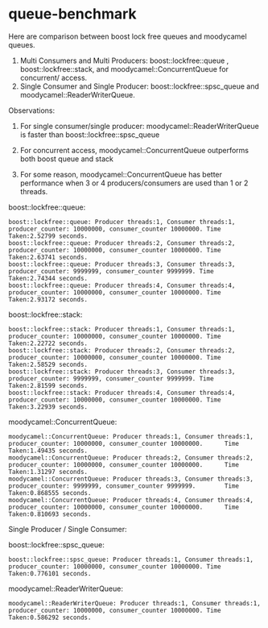 # queue-benchmark
Here are comparison between boost lock free queues and moodycamel queues.

1. Multi Consumers and Multi Producers:   boost::lockfree::queue , boost::lockfree::stack, and moodycamel::ConcurrentQueue for concurrent/ access.
2. Single Consumer and Single Producer: boost::lockfree::spsc_queue and moodycamel::ReaderWriterQueue.  

Observations:

1. For single consumer/single producer: moodycamel::ReaderWriterQueue  is faster than boost::lockfree::spsc_queue

2. For concurrent access, moodycamel::ConcurrentQueue outperforms both boost queue and stack

3. For some reason, moodycamel::ConcurrentQueue has better performance when 3 or 4 producers/consumers are used than 1 or 2 threads.  


boost::lockfree::queue:

    boost::lockfree::queue: Producer threads:1, Consumer threads:1, producer_counter: 10000000, consumer_counter 10000000. Time      Taken:2.52799 seconds.
    boost::lockfree::queue: Producer threads:2, Consumer threads:2, producer_counter: 10000000, consumer_counter 10000000. Time      Taken:2.63741 seconds.
    boost::lockfree::queue: Producer threads:3, Consumer threads:3, producer_counter: 9999999, consumer_counter 9999999. Time        Taken:2.74344 seconds.
    boost::lockfree::queue: Producer threads:4, Consumer threads:4, producer_counter: 10000000, consumer_counter 10000000. Time      Taken:2.93172 seconds.

boost::lockfree::stack:

    boost::lockfree::stack: Producer threads:1, Consumer threads:1, producer_counter: 10000000, consumer_counter 10000000. Time      Taken:2.22722 seconds.
    boost::lockfree::stack: Producer threads:2, Consumer threads:2, producer_counter: 10000000, consumer_counter 10000000. Time      Taken:2.58529 seconds.
    boost::lockfree::stack: Producer threads:3, Consumer threads:3, producer_counter: 9999999, consumer_counter 9999999. Time        Taken:2.81599 seconds.
    boost::lockfree::stack: Producer threads:4, Consumer threads:4, producer_counter: 10000000, consumer_counter 10000000. Time      Taken:3.22939 seconds.



moodycamel::ConcurrentQueue:

    moodycamel::ConcurrentQueue: Producer threads:1, Consumer threads:1, producer_counter: 10000000, consumer_counter 10000000.      Time Taken:1.49435 seconds.
    moodycamel::ConcurrentQueue: Producer threads:2, Consumer threads:2, producer_counter: 10000000, consumer_counter 10000000.      Time Taken:1.31297 seconds.
    moodycamel::ConcurrentQueue: Producer threads:3, Consumer threads:3, producer_counter: 9999999, consumer_counter 9999999.        Time Taken:0.868555 seconds.
    moodycamel::ConcurrentQueue: Producer threads:4, Consumer threads:4, producer_counter: 10000000, consumer_counter 10000000.      Time Taken:0.810693 seconds.

Single Producer / Single Consumer:

boost::lockfree::spsc_queue:

    boost::lockfree::spsc_queue: Producer threads:1, Consumer threads:1, producer_counter: 10000000, consumer_counter 10000000. Time Taken:0.776101 seconds.

moodycamel::ReaderWriterQueue:

    moodycamel::ReaderWriterQueue: Producer threads:1, Consumer threads:1, producer_counter: 10000000, consumer_counter 10000000. Time Taken:0.586292 seconds.
